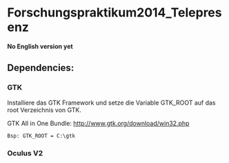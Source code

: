 # Forschungspraktikum2014_Telepresenz

**No English version yet**

## Dependencies:

### GTK
Installiere das GTK Framework und setze die Variable GTK_ROOT auf das root Verzeichnis
von GTK.

GTK All in One Bundle:
http://www.gtk.org/download/win32.php

`Bsp: GTK_ROOT = C:\gtk`

### Oculus V2